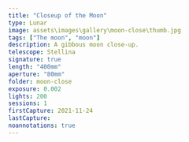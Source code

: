 ```yaml
---
title: "Closeup of the Moon"
type: Lunar
image: assets\images\gallery\moon-close\thumb.jpg
tags: ["The moon", "moon"]
description: A gibbous moon close-up.
telescope: Stellina
signature: true
length: "400mm"
aperture: "80mm"
folder: moon-close
exposure: 0.002
lights: 200
sessions: 1
firstCapture: 2021-11-24
lastCapture:
noannotations: true
---
```

